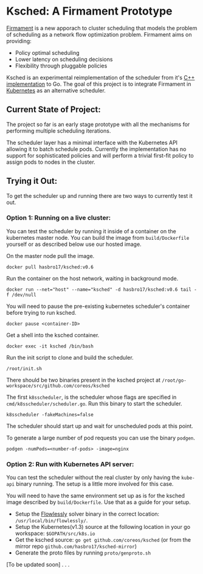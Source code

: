 # Ksched: A Firmament Prototype

[Firmament](http://firmament.io) is a new apporach to cluster scheduling that models the problem of scheduling as a network flow optimization problem.
Firmament aims on providing:
* Policy optimal scheduling
* Lower latency on scheduling decisions
* Flexibility through pluggable policies

Ksched is an experimental reimplementation of the scheduler from it's [C++ implementation](https://github.com/camsas/firmament) to Go. The goal of this project is to integrate Firmament in [Kubernetes](https://github.com/kubernetes/kubernetes) as an alternative scheduler. 


## Current State of Project:
The project so far is an early stage prototype with all the mechanisms for performing multiple scheduling iterations.

The scheduler layer has a minimal interface with the Kubernetes API allowing it to batch schedule pods. Currently the implementation has no support for sophisticated policies and will perform a trivial first-fit policy to assign pods to nodes in the cluster.

## Trying it Out:
To get the scheduler up and running there are two ways to currently test it out.

### Option 1: Running on a live cluster:
You can test the scheduler by running it inside of a container on the kubernetes master node. You can build the image from `build/Dockerfile` yourself or as described below use our hosted image.

On the master node pull the image.
```
docker pull hasbro17/ksched:v0.6
```

Run the container on the host network, waiting in background mode.
```
docker run --net="host" --name="ksched" -d hasbro17/ksched:v0.6 tail -f /dev/null
```

You will need to pause the pre-existing kubernetes scheduler's container before trying to run ksched.
```
docker pause <container-ID>
```

Get a shell into the ksched container.
```
docker exec -it ksched /bin/bash
```

Run the init script to clone and build the scheduler.
```
/root/init.sh
```

There should be two binaries present in the ksched project at `/root/go-workspace/src/github.com/coreos/ksched`

The first `k8sscheduler`, is the scheduler whose flags are specified in `cmd/k8sscheduler/scheduler.go`. Run this binary to start the scheduler.
```
k8sscheduler -fakeMachines=false
```

The scheduler should start up and wait for unscheduled pods at this point.

To generate a large number of pod requests you can use the binary `podgen`.
```
podgen -numPods=<number-of-pods> -image=nginx
```


### Option 2: Run with Kubernetes API server:
You can test the scheduler without the real cluster by only having the `kube-api` binary running. The setup is a little more involved for this case.

You will need to have the same environment set up as is for the ksched image described by `build/Dockerfile`. Use that as a guide for your setup.

* Setup the [Flowlessly](https://github.com/ICGog/Flowlessly) solver binary in the correct location: `/usr/local/bin/flowlessly/`.
* Setup the Kubernetes(v1.3) source at the following location in your go workspace: `$GOPATH/src/k8s.io`
* Get the ksched source: `go get github.com/coreos/ksched` (or from the mirror repo `github.com/hasbro17/ksched-mirror`)
* Generate the proto files by running `proto/genproto.sh` 

[To be updated soon] . . .
